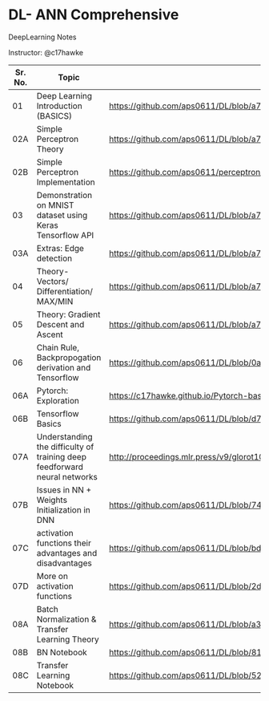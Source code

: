 # DL- ANN Comprehensive

DeepLearning Notes

Instructor: @c17hawke


| Sr. No. | Topic                                                      | Link                                                         |
| ------- | ---------------------------------------------------------- | ------------------------------------------------------------ |
| 01      | Deep Learning Introduction (BASICS)                        | https://github.com/aps0611/DL/blob/a7539a536aa8df0bab47d52f551cc1cbeec81198/DL_INTRO_part1.ipynb |
| 02A     | Simple Perceptron Theory                                   | https://github.com/aps0611/DL/blob/a7539a536aa8df0bab47d52f551cc1cbeec81198/Day-02_DL_FSDS.pdf |
| 02B     | Simple Perceptron Implementation                           | https://github.com/aps0611/perceptron_implementation/blob/8018be2c0a4a177229e340367b55bf8cb10eb362/research_env/perceptron%20implementation.ipynb |
| 03      | Demonstration on MNIST dataset using Keras Tensorflow  API | https://github.com/aps0611/DL/blob/a7539a536aa8df0bab47d52f551cc1cbeec81198/Day03_demo_tf_keras.ipynb |
| 03A     | Extras: Edge detection <sobel filter>                      | https://github.com/aps0611/DL/blob/a7539a536aa8df0bab47d52f551cc1cbeec81198/day03_edge_detection.ipynb |
| 04      | Theory- Vectors/ Differentiation/ MAX/MIN                  | https://github.com/aps0611/DL/blob/a7539a536aa8df0bab47d52f551cc1cbeec81198/Day-04_vectors_differentiation_maxima_minima.pdf |
| 05      | Theory: Gradient Descent and Ascent                        | https://github.com/aps0611/DL/blob/a7539a536aa8df0bab47d52f551cc1cbeec81198/Day-05_gradient_descent_ascent_theory.pdf |
|  06     | Chain Rule, Backpropogation derivation and Tensorflow      | https://github.com/aps0611/DL/blob/0a3aee85d8449c921edbdae88920b85b246ee657/Day-06_backpropogation_chainrule_basics.pdf                                                            |
|  06A    | Pytorch: Exploration                                       | https://c17hawke.github.io/Pytorch-basics/                   |
|  06B    | Tensorflow Basics                                          | https://github.com/aps0611/DL/blob/d70a00be1a73f9f7b6d74ffee5db5115dd7413b1/TensorFlow.ipynb     |
|  07A    | Understanding the difficulty of training deep feedforward neural networks | http://proceedings.mlr.press/v9/glorot10a/glorot10a.pdf |
|  07B    | Issues in NN + Weights Initialization in DNN | https://github.com/aps0611/DL/blob/74d0828acce5f01266f6659a455a33e8337b3874/Day-07_weight_initialization_problem_in_DNN.pdf |
|  07C    | activation functions their advantages and disadvantages | https://github.com/aps0611/DL/blob/bde7092a87805916147e917b28f6c294ea6f41ea/Day-07_activation_functions_part1.pdf |
| 07D     | More on activation functions | https://github.com/aps0611/DL/blob/2dbc18f75ac3540f466e4eab8da19890413c6275/Day-07_activationfunctions_part-2.pdf|
|   08A   | Batch Normalization & Transfer Learning Theory | https://github.com/aps0611/DL/blob/a3daf87895845fceeb5c5ffd5346d3e5994cecc8/Day-08_BATCH_NORMALIZATION.pdf |
|   08B   | BN Notebook                | https://github.com/aps0611/DL/blob/8170c2ae159845286d8c19ec434f866c7f0b5570/BN.ipynb |
|   08C   | Transfer Learning Notebook  | https://github.com/aps0611/DL/blob/5277941c009ecd0606c98302695441ab1e7b6365/day_08_transferlearning.ipynb |






